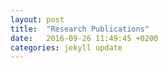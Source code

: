 ```yaml
---
layout:	post
title:	"Research Publications"
date:	2016-09-26 11:49:45 +0200
categories:	jekyll update
---
```


